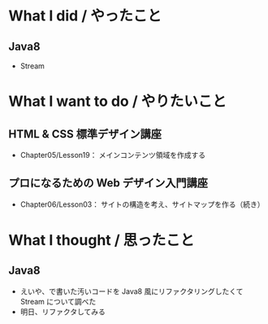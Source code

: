 # What I did / やったこと
## Java8
- Stream

# What I want to do / やりたいこと
## HTML & CSS 標準デザイン講座
- Chapter05/Lesson19： メインコンテンツ領域を作成する

## プロになるための Web デザイン入門講座
- Chapter06/Lesson03： サイトの構造を考え、サイトマップを作る（続き）

# What I thought / 思ったこと
## Java8
- えいや、で書いた汚いコードを Java8 風にリファクタリングしたくて Stream について調べた
- 明日、リファクタしてみる
